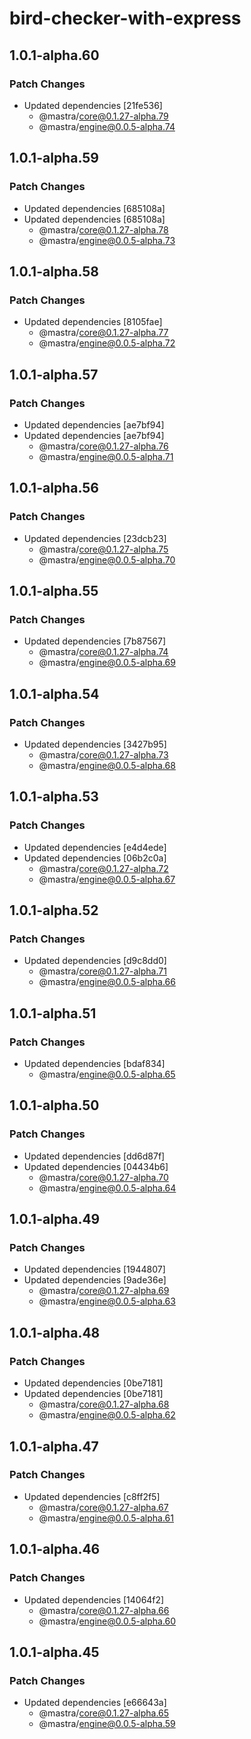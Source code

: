 # bird-checker-with-express

## 1.0.1-alpha.60

### Patch Changes

- Updated dependencies [21fe536]
  - @mastra/core@0.1.27-alpha.79
  - @mastra/engine@0.0.5-alpha.74

## 1.0.1-alpha.59

### Patch Changes

- Updated dependencies [685108a]
- Updated dependencies [685108a]
  - @mastra/core@0.1.27-alpha.78
  - @mastra/engine@0.0.5-alpha.73

## 1.0.1-alpha.58

### Patch Changes

- Updated dependencies [8105fae]
  - @mastra/core@0.1.27-alpha.77
  - @mastra/engine@0.0.5-alpha.72

## 1.0.1-alpha.57

### Patch Changes

- Updated dependencies [ae7bf94]
- Updated dependencies [ae7bf94]
  - @mastra/core@0.1.27-alpha.76
  - @mastra/engine@0.0.5-alpha.71

## 1.0.1-alpha.56

### Patch Changes

- Updated dependencies [23dcb23]
  - @mastra/core@0.1.27-alpha.75
  - @mastra/engine@0.0.5-alpha.70

## 1.0.1-alpha.55

### Patch Changes

- Updated dependencies [7b87567]
  - @mastra/core@0.1.27-alpha.74
  - @mastra/engine@0.0.5-alpha.69

## 1.0.1-alpha.54

### Patch Changes

- Updated dependencies [3427b95]
  - @mastra/core@0.1.27-alpha.73
  - @mastra/engine@0.0.5-alpha.68

## 1.0.1-alpha.53

### Patch Changes

- Updated dependencies [e4d4ede]
- Updated dependencies [06b2c0a]
  - @mastra/core@0.1.27-alpha.72
  - @mastra/engine@0.0.5-alpha.67

## 1.0.1-alpha.52

### Patch Changes

- Updated dependencies [d9c8dd0]
  - @mastra/core@0.1.27-alpha.71
  - @mastra/engine@0.0.5-alpha.66

## 1.0.1-alpha.51

### Patch Changes

- Updated dependencies [bdaf834]
  - @mastra/engine@0.0.5-alpha.65

## 1.0.1-alpha.50

### Patch Changes

- Updated dependencies [dd6d87f]
- Updated dependencies [04434b6]
  - @mastra/core@0.1.27-alpha.70
  - @mastra/engine@0.0.5-alpha.64

## 1.0.1-alpha.49

### Patch Changes

- Updated dependencies [1944807]
- Updated dependencies [9ade36e]
  - @mastra/core@0.1.27-alpha.69
  - @mastra/engine@0.0.5-alpha.63

## 1.0.1-alpha.48

### Patch Changes

- Updated dependencies [0be7181]
- Updated dependencies [0be7181]
  - @mastra/core@0.1.27-alpha.68
  - @mastra/engine@0.0.5-alpha.62

## 1.0.1-alpha.47

### Patch Changes

- Updated dependencies [c8ff2f5]
  - @mastra/core@0.1.27-alpha.67
  - @mastra/engine@0.0.5-alpha.61

## 1.0.1-alpha.46

### Patch Changes

- Updated dependencies [14064f2]
  - @mastra/core@0.1.27-alpha.66
  - @mastra/engine@0.0.5-alpha.60

## 1.0.1-alpha.45

### Patch Changes

- Updated dependencies [e66643a]
  - @mastra/core@0.1.27-alpha.65
  - @mastra/engine@0.0.5-alpha.59
